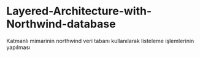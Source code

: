 # Layered-Architecture-with-Northwind-database
Katmanlı mimarinin northwind veri tabanı kullanılarak listeleme işlemlerinin yapılması
